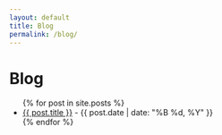 ```yaml
---
layout: default
title: Blog
permalink: /blog/
---
```


<h1>Blog</h1>
<ul>
  {% for post in site.posts %}
    <li>
      <a href="{{ post.url | relative_url }}">{{ post.title }}</a> - {{ post.date | date: "%B %d, %Y" }}
    </li>
  {% endfor %}
</ul>
